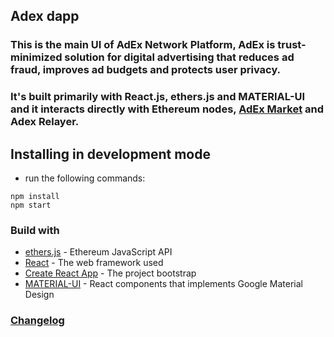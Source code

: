 ## Adex dapp
### This is the main UI of AdEx Network Platform, AdEx is trust-minimized solution for digital advertising that reduces ad fraud, improves ad budgets and protects user privacy.

### It's built primarily with React.js, ethers.js and MATERIAL-UI and it interacts directly with Ethereum nodes, [AdEx Market](https://github.com/AdExNetwork/adex-market) and Adex Relayer.

## Installing in development mode
* run the following commands:

```
npm install
npm start
```

### Build with 
* [ethers.js](https://docs.ethers.io/ethers.js/html/) - Ethereum JavaScript API
* [React](https://github.com/facebook/react) - The web framework used
* [Create React App](https://github.com/facebookincubator/create-react-app) - The project bootstrap
* [MATERIAL-UI](https://material-ui.com/) - React components that implements Google Material Design 

### [Changelog](CHANGELOG.md)